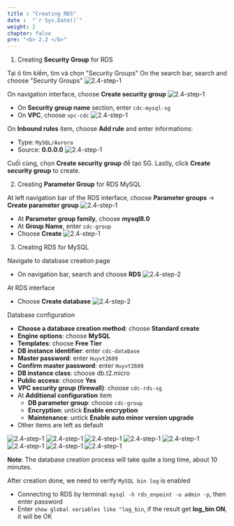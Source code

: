 ```yaml
---
title : "Creating RDS"
date :  "`r Sys.Date()`" 
weight: 2
chapter: false
pre: "<b> 2.2 </b>"
---
```


1. Creating **Security Group** for RDS

Tại ô tìm kiếm, tìm và chọn "Security Groups"
On the search bar, search and choose "Security Groups"
![2.4-step-1](../../../images/rds-1.png)

On navigation interface, choose **Create security group**
![2.4-step-1](../../../images/rds-2.png)

- On **Security group name** section, enter `cdc-mysql-sg`
- On **VPC**, choose `vpc-cdc`
![2.4-step-1](../../../images/rds-3.png)

On **Inbound rules** item, choose **Add rule** and enter informations:
- Type: `MySQL/Aurora`
- Source: **0.0.0.0**
![2.4-step-1](../../../images/rds-4.png)

Cuối cùng, chọn **Create security group** để tạo SG.
Lastly, click **Create security group** to create.

2. Creating **Parameter Group** for RDS MySQL

At left navigation bar of the RDS interface, choose **Parameter groups** -> **Create parameter group**
![2.4-step-1](../../../images/rds-5.png)

- At **Parameter group family**, choose **mysql8.0**
- At **Group Name**, enter `cdc-group`
- Choose **Create**
![2.4-step-1](../../../images/rds-6.png)

3. Creating RDS for MySQL

Navigate to database creation page
- On navigation bar, search and choose **RDS**
![2.4-step-2](../../../images/2.4-step-1.png)

At RDS interface
- Choose **Create database**
![2.4-step-2](../../../images/2.4-step-2.png)

Database configuration
- **Choose a database creation method**: choose **Standard create**
- **Engine options**: choose **MySQL**
- **Templates**: choose **Free Tier**
- **DB instance identifier**: enter `cdc-database`
- **Master password**: enter `Huyvt2609`
- **Confirm master password**: enter `Huyvt2609`
- **DB instance class**: choose db.t2.micro
- **Public access**: choose **Yes**
- **VPC security group (firewall)**: choose `cdc-rds-sg`
- At **Additional configuration** item
    + **DB parameter group**: choose `cdc-group`
    + **Encryption**:  untick **Enable encryption**
    + **Maintenance**: untick **Enable auto minor version upgrade**
- Other items are left as default

![2.4-step-1](/images/rds-7.png)
![2.4-step-1](/images/rds-8.png)
![2.4-step-1](/images/rds-9.png)
![2.4-step-1](/images/rds-10.png)
![2.4-step-1](/images/rds-11.png)
![2.4-step-1](/images/rds-12.png)
![2.4-step-1](/images/rds-13.png)
![2.4-step-1](/images/rds-14.png)

**Note**: The database creation process will take quite a long time, about 10 minutes.

After creation done, we need to verify `MySQL bin log` is enabled
- Connecting to RDS by terminal: `mysql -h rds_enpoint -u admin -p`, then enter password
- Enter `show global variables like "log_bin`, if the result get **log_bin ON**, it will be OK
